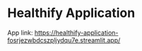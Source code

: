 # Healthify Application


App link: https://healthify-application-fosrjezwbdcszpljydqu7e.streamlit.app/
